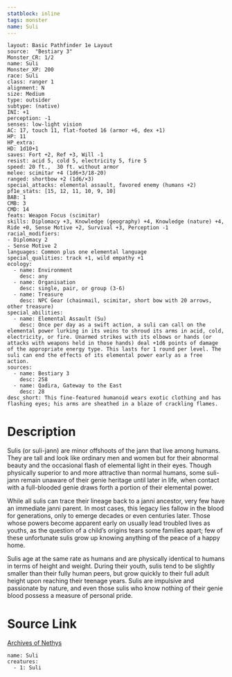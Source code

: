 ```yaml
---
statblock: inline
tags: monster
name: Suli
---
```

```statblock
layout: Basic Pathfinder 1e Layout
source:  "Bestiary 3"
Monster_CR: 1/2
name: Suli
Monster_XP: 200
race: Suli
class: ranger 1
alignment: N
size: Medium
type: outsider
subtype: (native)
INI: +1
perception: -1
senses: low-light vision
AC: 17, touch 11, flat-footed 16 (armor +6, dex +1)
HP: 11
HP_extra: 
HD: 1d10+1
saves: Fort +2, Ref +3, Will -1
resist: acid 5, cold 5, electricity 5, fire 5
speed: 20 ft.,  30 ft. without armor
melee: scimitar +4 (1d6+3/18-20)
ranged: shortbow +2 (1d6/×3)
special_attacks: elemental assault, favored enemy (humans +2)
pf1e_stats: [15, 12, 11, 10, 9, 10]
BAB: 1
CMB: 3
CMD: 14
feats: Weapon Focus (scimitar)
skills: Diplomacy +3, Knowledge (geography) +4, Knowledge (nature) +4, Ride +0, Sense Motive +2, Survival +3, Perception -1
racial_modifiers:
- Diplomacy 2
- Sense Motive 2
languages: Common plus one elemental language
special_qualities: track +1, wild empathy +1
ecology:
  - name: Environment
    desc: any
  - name: Organisation
    desc: single, pair, or group (3-6)
  - name: Treasure
    desc: NPC Gear (chainmail, scimitar, short bow with 20 arrows, other treasure)
special_abilities:
  - name: Elemental Assault (Su)
    desc: Once per day as a swift action, a suli can call on the elemental power lurking in its veins to shroud its arms in acid, cold, electricity, or fire. Unarmed strikes with its elbows or hands (or attacks with weapons held in those hands) deal +1d6 points of damage of the appropriate energy type. This lasts for 1 round per level. The suli can end the effects of its elemental power early as a free action.
sources:
  - name: Bestiary 3
    desc: 258
  - name: Qadira, Gateway to the East
    desc: 28
desc_short: This fine-featured humanoid wears exotic clothing and has flashing eyes; his arms are sheathed in a blaze of crackling flames.
```
# Description
Sulis (or suli-jann) are minor offshoots of the jann that live among humans. They are tall and look like ordinary men and women but for their abnormal beauty and the occasional flash of elemental light in their eyes. Though physically superior to and more attractive than normal humans, some suli-jann remain unaware of their genie heritage until later in life, when contact with a full-blooded genie draws forth a portion of their elemental power.

While all sulis can trace their lineage back to a janni ancestor, very few have an immediate janni parent. In most cases, this legacy lies fallow in the blood for generations, only to emerge decades or even centuries later. Those whose powers become apparent early on usually lead troubled lives as youths, as the question of a child’s origins tears some families apart; few of these unfortunate sulis grow up knowing anything of the peace of a happy home.

Sulis age at the same rate as humans and are physically identical to humans in terms of height and weight. During their youth, sulis tend to be slightly smaller than their fully human peers, but grow quickly to their full adult height upon reaching their teenage years. Sulis are impulsive and passionate by nature, and even those sulis who know nothing of their genie blood possess a measure of personal pride.
# Source Link
[Archives of Nethys](https://aonprd.com/MonsterDisplay.aspx?ItemName=Suli)
```encounter-table
name: Suli
creatures:
  - 1: Suli
```
